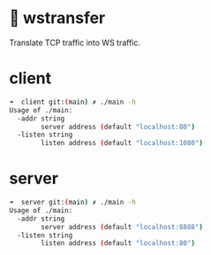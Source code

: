 # 📖 wstransfer
Translate TCP traffic into WS traffic.

# client
```bash
➜  client git:(main) ✗ ./main -h              
Usage of ./main:
  -addr string
        server address (default "localhost:80")
  -listen string
        listen address (default "localhost:1080")
```

# server
```bash
➜  server git:(main) ✗ ./main -h
Usage of ./main:
  -addr string
        server address (default "localhost:8888")
  -listen string
        listen address (default "localhost:80")
```